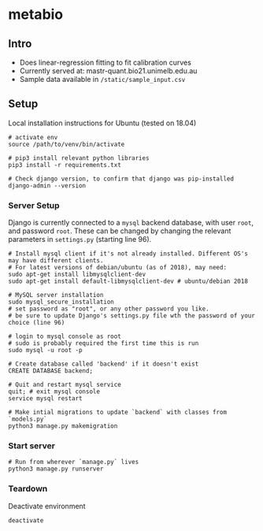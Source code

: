 # metabio

## Intro

* Does linear-regression fitting to fit calibration curves
* Currently served at: mastr-quant.bio21.unimelb.edu.au
* Sample data available in `/static/sample_input.csv`

## Setup

Local installation instructions for Ubuntu (tested on 18.04)
```
# activate env
source /path/to/venv/bin/activate

# pip3 install relevant python libraries
pip3 install -r requirements.txt

# Check django version, to confirm that django was pip-installed
django-admin --version
```

### Server Setup

Django is currently connected to a `mysql` backend database, with user `root`, and password `root`. These can be changed by changing the relevant parameters in `settings.py` (starting line 96). 

```
# Install mysql client if it's not already installed. Different OS's may have different clients. 
# For latest versions of debian/ubuntu (as of 2018), may need:
sudo apt-get install libmysqlclient-dev
sudo apt-get install default-libmysqlclient-dev # ubuntu/debian 2018

# MySQL server installation
sudo mysql_secure_installation
# set password as "root", or any other password you like. 
# be sure to update Django's settings.py file wth the password of your choice (line 96)

# login to mysql console as root
# sudo is probably required the first time this is run
sudo mysql -u root -p

# Create database called 'backend' if it doesn't exist
CREATE DATABASE backend;

# Quit and restart mysql service
quit; # exit mysql console
service mysql restart

# Make intial migrations to update `backend` with classes from `models.py`
python3 manage.py makemigration
```

### Start server

```
# Run from wherever `manage.py` lives 
python3 manage.py runserver
```

### Teardown

Deactivate environment

```
deactivate
```